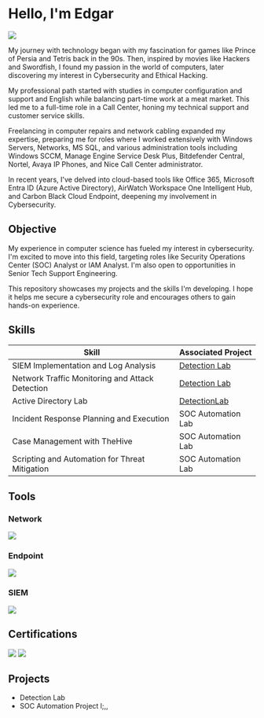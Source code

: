 # Hello, I'm Edgar
<a href="https://linkedin.com/in/edgar-vargas-alpizar/"><img src="https://img.shields.io/badge/-LinkedIn-0072b1?&style=for-the-badge&logo=linkedin&logoColor=white" /></a>

My journey with technology began with my fascination for games like Prince of Persia and Tetris back in the 90s. Then, inspired by movies like Hackers and Swordfish, I found my passion in the world of computers, later discovering my interest in Cybersecurity and Ethical Hacking.

My professional path started with studies in computer configuration and support and English while balancing part-time work at a meat market. This led me to a full-time role in a Call Center, honing my technical support and customer service skills.

Freelancing in computer repairs and network cabling expanded my expertise, preparing me for roles where I worked extensively with Windows Servers, Networks, MS SQL, and various administration tools including Windows SCCM, Manage Engine Service Desk Plus, Bitdefender Central, Nortel, Avaya IP Phones, and Nice Call Center administrator.

In recent years, I've delved into cloud-based tools like Office 365, Microsoft Entra ID (Azure Active Directory), AirWatch Workspace One Intelligent Hub, and Carbon Black Cloud Endpoint, deepening my involvement in Cybersecurity.

## Objective
My experience in computer science has fueled my interest in cybersecurity. I'm excited to move into this field, targeting roles like Security Operations Center (SOC) Analyst or IAM Analyst. I'm also open to opportunities in Senior Tech Support Engineering.

This repository showcases my projects and the skills I'm developing. I hope it helps me secure a cybersecurity role and encourages others to gain hands-on experience.

## Skills

| Skill                                         | Associated Project         |
|-----------------------------------------------|----------------------------|
| SIEM Implementation and Log Analysis          | <a href="https://google.com">Detection Lab</a>|
| Network Traffic Monitoring and Attack Detection | <a href="https://google.com">Detection Lab</a>|
| Active Directory Lab        | <a href="https://github.com/evargas13/Active-Directory-Lab">DetectionLab</a>|
| Incident Response Planning and Execution      | SOC Automation Lab|
| Case Management with TheHive                  | SOC Automation Lab|
| Scripting and Automation for Threat Mitigation | SOC Automation Lab|

## Tools

### Network
<div>
    <img src="https://img.shields.io/badge/-Wireshark-1679A7?&style=for-the-badge&logo=Wireshark&logoColor=white" />
    <!-- <img src="https://img.shields.io/badge/-Suricata-EF3B2D?&style=for-the-badge&logo=Suricata&logoColor=white" /> -->
    <!-- <img src="https://img.shields.io/badge/-Zeek-777BB4?&style=for-the-badge&logo=Zeek&logoColor=white" /> -->
</div>

### Endpoint
<div>
    <img src="https://img.shields.io/badge/-Carbon_Black_Cloud-0C0A00?&style=for-the-badge&logo=Carbon+Black&logoColor=white" />
   <!-- <img src="https://img.shields.io/badge/-Microsoft_Defender_for_Endpoint-00A4EF?&style=for-the-badge&logo=Microsoft&logoColor=white" /> -->
   <!-- <img src="https://img.shields.io/badge/-Velociraptor-4B275F?&style=for-the-badge&logo=Velociraptor&logoColor=white" /> -->
</div>

### SIEM
<div>
   <!-- <img src="https://img.shields.io/badge/-Microsoft_Sentinel-0078D4?&style=for-the-badge&logo=Microsoft&logoColor=white" /> -->
    <img src="https://img.shields.io/badge/-Splunk-F1813F?&style=for-the-badge&logo=Splunk&logoColor=white" />
   <!-- <img src="https://img.shields.io/badge/-Elastic-005571?&style=for-the-badge&logo=Elastic&logoColor=white" /> -->
</div>

<!-- ### Cloud
<div>
    <img src="https://img.shields.io/badge/-Amazon AWS-0078D4?&style=for-the-badge&logo=Microsoft+Azure&logoColor=white" />
    <img src="https://img.shields.io/badge/-Splunk-000000?&style=for-the-badge&logo=Splunk&logoColor=white" />
    <img src="https://img.shields.io/badge/-Elastic-005571?&style=for-the-badge&logo=Elastic&logoColor=white" />
</div> -->

## Certifications
<div>
<img src="https://img.shields.io/badge/-Security%2B-FF0000?&style=for-the-badge&logo=CompTIA&logoColor=white" />
<img src="https://img.shields.io/badge/-ISC2_CC_Certified-006400?&style=for-the-badge&logo=ISC2&logoColor=white" />    
<!-- <img src="https://img.shields.io/badge/-Network%2B-007ACC?&style=for-the-badge&logo=CompTIA&logoColor=white" /> -->
<!-- <img src="https://img.shields.io/badge/-A%2B-4D4D4D?&style=for-the-badge&logo=CompTIA&logoColor=white" /> -->
<!-- <img src="https://img.shields.io/badge/-CDSA-006400?&style=for-the-badge&logoColor=white" /> -->
<!-- <img src="https://img.shields.io/badge/-CCD-000080?&style=for-the-badge&logoColor=white" /> -->
</div>

## Projects
- Detection Lab
- SOC Automation Project
l;,,
